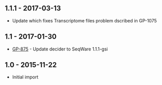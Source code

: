 ## 1.1.1 - 2017-03-13 
- Update which fixes Transcriptome files problem dscribed in GP-1075
## 1.1 - 2017-01-30
- [GP-875](https://jira.oicr.on.ca/browse/GP-875) - Update decider to SeqWare 1.1.1-gsi
## 1.0 - 2015-11-22
- Initial import
